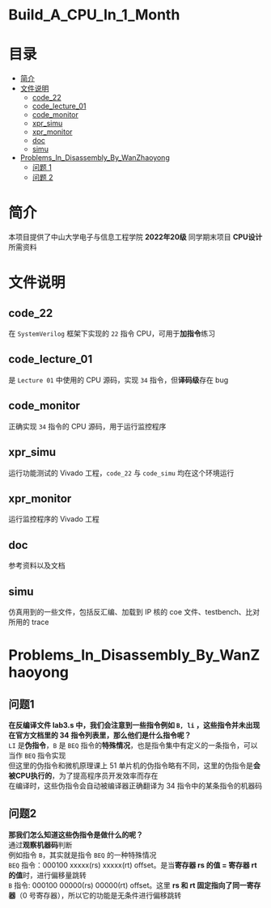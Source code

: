 # Build_A_CPU_In_1_Month<!-- vscode-markdown-toc -->
# 目录
- [简介](#简介)
- [文件说明](#文件说明)
    - [code_22](#code_22)
    - [code_lecture_01](#code_lecture_01)
    - [code_monitor](#code_monitor)
    - [xpr_simu](#xpr_simu)
    - [xpr_monitor](#xpr_monitor)
    - [doc](#doc)
    - [simu](#simu)
- [Problems_In_Disassembly_By_WanZhaoyong](#Problems_In_Disassembly_By_WanZhaoyong)
    - [问题 1](#问题1)
    - [问题 2](#问题2)

# 简介
本项目提供了中山大学电子与信息工程学院 **2022年20级** 同学期末项目 **CPU设计** 所需资料
# 文件说明
##  code_22
在 `SystemVerilog` 框架下实现的 `22` 指令 CPU，可用于**加指令**练习
##  code_lecture_01
是 `Lecture 01` 中使用的 CPU 源码，实现 `34` 指令，但**译码级**存在 bug
##  code_monitor
正确实现 `34` 指令的 CPU 源码，用于运行监控程序
##  xpr_simu
运行功能测试的 Vivado 工程，`code_22` 与 `code_simu` 均在这个环境运行
##  xpr_monitor
运行监控程序的 Vivado 工程
##  doc
参考资料以及文档
##  simu
仿真用到的一些文件，包括反汇编、加载到 IP 核的 coe 文件、testbench、比对所用的 trace
# Problems_In_Disassembly_By_WanZhaoyong
## 问题1 
**在反编译文件 lab3.s 中，我们会注意到一些指令例如 `B, li` ，这些指令并未出现在官方文档里的 34 指令列表里，那么他们是什么指令呢？**<br>
`LI` 是**伪指令**，`B` 是 `BEQ` 指令的**特殊情况**，也是指令集中有定义的一条指令，可以当作 `BEQ` 指令实现<br>
但这里的伪指令和微机原理课上 51 单片机的伪指令略有不同，这里的伪指令是**会被CPU执行的**，为了提高程序员开发效率而存在<br>
在编译时，这些伪指令会自动被编译器正确翻译为 34 指令中的某条指令的机器码
## 问题2 
**那我们怎么知道这些伪指令是做什么的呢？**<br>
通过**观察机器码**判断<br>
例如指令 `B`，其实就是指令 `BEQ` 的一种特殊情况<br>
`BEQ` 指令：000100 xxxxx(rs) xxxxx(rt) offset。是当**寄存器 rs 的值 = 寄存器 rt 的值**时，进行偏移量跳转<br>
`B`   指令: 000100 00000(rs) 00000(rt) offset。这里 **rs 和 rt 固定指向了同一寄存器**（0 号寄存器），所以它的功能是无条件进行偏移跳转
